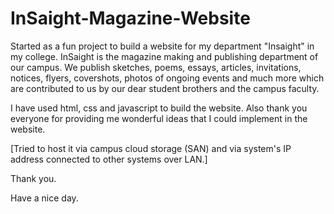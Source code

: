 # InSaight-Magazine-Website
Started as a fun project to build a website for my department "Insaight" in my college.
InSaight is the magazine making and publishing department of our campus.
We publish sketches, poems, essays, articles, invitations, notices, flyers, covershots, photos of ongoing events and much more
which are contributed to us by our dear student brothers and the campus faculty.

I have used html, css and javascript to build the website.
Also thank you everyone for providing me wonderful ideas that I could implement in the website.

[Tried to host it via campus cloud storage (SAN) and via system's IP address connected to other systems over LAN.]

Thank you.

Have a nice day.
